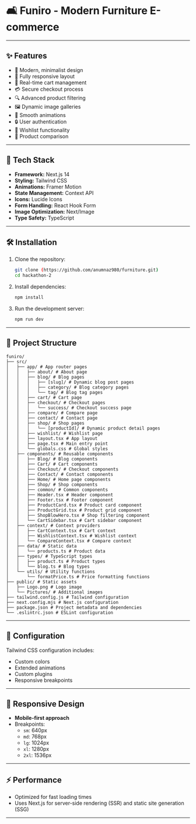 # 🛋️ Funiro - Modern Furniture E-commerce
---

## ✨ Features

- 🎨 Modern, minimalist design
- 📱 Fully responsive layout
- 🛒 Real-time cart management
- 💳 Secure checkout process
- 🔍 Advanced product filtering
- 🖼️ Dynamic image galleries
- 🌙 Smooth animations
- 🔒 User authentication
- 💖 Wishlist functionality
- 🔄 Product comparison

---

## 🚀 Tech Stack

- **Framework:** Next.js 14
- **Styling:** Tailwind CSS
- **Animations:** Framer Motion
- **State Management:** Context API
- **Icons:** Lucide Icons
- **Form Handling:** React Hook Form
- **Image Optimization:** Next/Image
- **Type Safety:** TypeScript

---

## 🛠️ Installation

1. Clone the repository:
   ```bash
   git clone (https://github.com/anumnaz980/furniture.git)
   cd hackathon-2
   ```

2. Install dependencies:
   ```bash
   npm install
   ```

3. Run the development server:
   ```bash
   npm run dev
   ```

---

## 📂 Project Structure

```
funiro/
├── src/
│   ├── app/ # App router pages
│   │   ├── about/ # About page
│   │   ├── blog/ # Blog pages
│   │   │   ├── [slug]/ # Dynamic blog post pages
│   │   │   ├── category/ # Blog category pages
│   │   │   └── tag/ # Blog tag pages
│   │   ├── cart/ # Cart page
│   │   ├── checkout/ # Checkout pages
│   │   │   └── success/ # Checkout success page
│   │   ├── compare/ # Compare page
│   │   ├── contact/ # Contact page
│   │   ├── shop/ # Shop pages
│   │   │   └── [productId]/ # Dynamic product detail pages
│   │   ├── wishlist/ # Wishlist page
│   │   ├── layout.tsx # App layout
│   │   ├── page.tsx # Main entry point
│   │   └── globals.css # Global styles
│   ├── components/ # Reusable components
│   │   ├── Blog/ # Blog components
│   │   ├── Cart/ # Cart components
│   │   ├── Checkout/ # Checkout components
│   │   ├── Contact/ # Contact components
│   │   ├── Home/ # Home page components
│   │   ├── Shop/ # Shop components
│   │   ├── common/ # Common components
│   │   ├── Header.tsx # Header component
│   │   ├── Footer.tsx # Footer component
│   │   ├── ProductCard.tsx # Product card component
│   │   ├── ProductGrid.tsx # Product grid component
│   │   ├── ShopBlowHero.tsx # Shop filtering component
│   │   └── CartSidebar.tsx # Cart sidebar component
│   ├── context/ # Context providers
│   │   ├── CartContext.tsx # Cart context
│   │   ├── WishlistContext.tsx # Wishlist context
│   │   └── CompareContext.tsx # Compare context
│   ├── data/ # Static data
│   │   └── products.ts # Product data
│   ├── types/ # TypeScript types
│   │   ├── product.ts # Product types
│   │   └── blog.ts # Blog types
│   └── utils/ # Utility functions
│       └── formatPrice.ts # Price formatting functions
├── public/ # Static assets
│   ├── Logo.png # Logo image
│   └── Pictures/ # Additional images
├── tailwind.config.js # Tailwind configuration
├── next.config.mjs # Next.js configuration
├── package.json # Project metadata and dependencies
└── .eslintrc.json # ESLint configuration
```

---

## 🔧 Configuration

Tailwind CSS configuration includes:
- Custom colors
- Extended animations
- Custom plugins
- Responsive breakpoints

---

## 📱 Responsive Design

- **Mobile-first approach**
- Breakpoints:
  - `sm`: 640px
  - `md`: 768px
  - `lg`: 1024px
  - `xl`: 1280px
  - `2xl`: 1536px

---

## ⚡ Performance

- Optimized for fast loading times
- Uses Next.js for server-side rendering (SSR) and static site generation (SSG)

---




